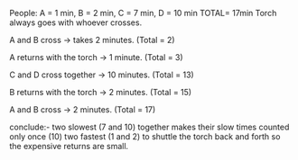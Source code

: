 People: A = 1 min, B = 2 min, C = 7 min, D = 10 min TOTAL= 17min
Torch always goes with whoever crosses.

A and B cross → takes 2 minutes. (Total = 2)

A returns with the torch → 1 minute. (Total = 3)

C and D cross together → 10 minutes. (Total = 13)

B returns with the torch → 2 minutes. (Total = 15)

A and B cross → 2 minutes. (Total = 17)

conclude:-
 two slowest (7 and 10) together makes their slow times counted only once (10)
 two fastest (1 and 2) to shuttle the torch back and forth so the expensive returns are small.